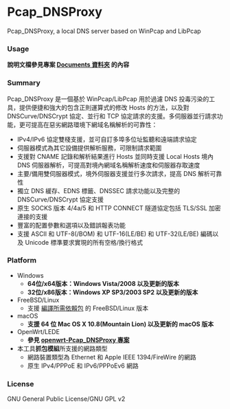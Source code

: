 ﻿Pcap_DNSProxy
=====
Pcap_DNSProxy, a local DNS server based on WinPcap and LibPcap


### Usage
**說明文檔參見專案 [Documents 資料夾](https://github.com/chinaniupai/Pcap-DNSProxy/tree/master/Documents) 的內容**

### Summary
Pcap_DNSProxy 是一個基於 WinPcap/LibPcap 用於過濾 DNS 投毒污染的工具，提供便捷和強大的包含正則運算式的修改 Hosts 的方法，以及對 DNSCurve/DNSCrypt 協定、並行和 TCP 協定請求的支援。多伺服器並行請求功能，更可提高在惡劣網路環境下網域名稱解析的可靠性：
* IPv4/IPv6 協定雙棧支援，並可自訂多埠多位址監聽和遠端請求協定
* 伺服器模式為其它設備提供解析服務，可限制請求範圍
* 支援對 CNAME 記錄和解析結果進行 Hosts 並同時支援 Local Hosts 境內 DNS 伺服器解析，可提高對境內網域名稱解析速度和伺服器存取速度
* 主要/備用雙伺服器模式，境外伺服器支援並行多次請求，提高 DNS 解析可靠性
* 獨立 DNS 緩存、EDNS 標籤、DNSSEC 請求功能以及完整的 DNSCurve/DNSCrypt 協定支援
* 原生 SOCKS 版本 4/4a/5 和 HTTP CONNECT 隧道協定包括 TLS/SSL 加密連接的支援
* 豐富的配置參數和選項以及錯誤報表功能
* 支援 ASCII 和 UTF-8(/BOM) 和 UTF-16(LE/BE) 和 UTF-32(LE/BE) 編碼以及 Unicode 標準要求實現的所有空格/換行格式

### Platform
* Windows
  * **64位/x64版本：Windows Vista/2008 以及更新的版本**
  * **32位/x86版本：Windows XP SP3/2003 SP2 以及更新的版本**
* FreeBSD/Linux
  * 支援 [編譯所需依賴包](https://github.com/chinaniupai/Pcap-DNSProxy/tree/master/Documents) 的 FreeBSD/Linux 版本
* macOS
  * **支援 64 位 Mac OS X 10.8(Mountain Lion) 以及更新的 macOS 版本**
* OpenWrt/LEDE
  * **參見 [openwrt-Pcap_DNSProxy 專案](https://github.com/wongsyrone/openwrt-Pcap_DNSProxy)**
* 本工具**抓包模組**所支援的網路類型
  * 網路裝置類型為 Ethernet 和 Apple IEEE 1394/FireWire 的網路
  * 原生 IPv4/PPPoE 和 IPv6/PPPoEv6 網路

### License
GNU General Public License/GNU GPL v2
